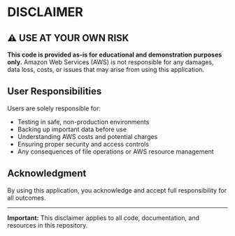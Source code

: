 # DISCLAIMER

## ⚠️ USE AT YOUR OWN RISK

**This code is provided as-is for educational and demonstration purposes only.** Amazon Web Services (AWS) is not responsible for any damages, data loss, costs, or issues that may arise from using this application.

## User Responsibilities

Users are solely responsible for:

- Testing in safe, non-production environments
- Backing up important data before use
- Understanding AWS costs and potential charges
- Ensuring proper security and access controls
- Any consequences of file operations or AWS resource management

## Acknowledgment

By using this application, you acknowledge and accept full responsibility for all outcomes.

---

**Important:** This disclaimer applies to all code, documentation, and resources in this repository.